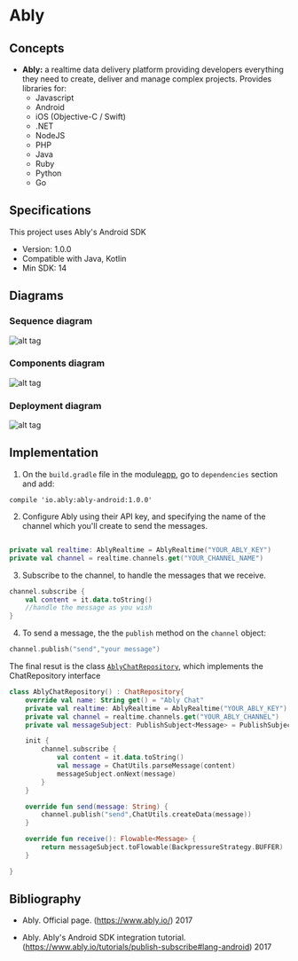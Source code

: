 # Ably

## Concepts

- __Ably:__  a realtime data delivery platform providing developers everything they need to create, deliver and manage complex projects. Provides libraries for:
  - Javascript
  - Android
  - iOS (Objective-C / Swift)
  - .NET
  - NodeJS
  - PHP
  - Java
  - Ruby
  - Python
  - Go

## Specifications

This project uses Ably's Android SDK
- Version: 1.0.0
- Compatible with Java, Kotlin
- Min SDK: 14

## Diagrams

### Sequence diagram

![alt tag](https://raw.githubusercontent.com/Bruno125/Communication-Demo-Android/documentation/Documentation/Ably/Diagrams/Diagrama%20de%20secuencia-%20Ably.png)

### Components diagram

![alt tag](https://raw.githubusercontent.com/Bruno125/Communication-Demo-Android/documentation/Documentation/Ably/Diagrams/Diagrama%20de%20componentes%20Ably.png)

### Deployment diagram

![alt tag](https://raw.githubusercontent.com/Bruno125/Communication-Demo-Android/documentation/Documentation/Ably/Diagrams/Diagrama%20de%20despliege-%20Ably.png)

## Implementation

1. On the `build.gradle` file in the module[app](https://github.com/Bruno125/Communication-Demo-Android/blob/documentation/app/build.gradle), go to `dependencies` section and add:

`compile 'io.ably:ably-android:1.0.0'`

2. Configure Ably using their API key, and specifying the name of the channel which you'll create to send the messages.

```kotlin

private val realtime: AblyRealtime = AblyRealtime("YOUR_ABLY_KEY")
private val channel = realtime.channels.get("YOUR_CHANNEL_NAME")

```

3. Subscribe to the channel, to handle the messages that we receive.

```kotlin
channel.subscribe {
    val content = it.data.toString()
    //handle the message as you wish
}
```

4. To send a message, the the `publish` method on the `channel` object:

```kotlin
channel.publish("send","your message")
```

The final resut is the class [`AblyChatRepository`](https://github.com/Bruno125/Communication-Demo-Android/blob/documentation/app/src/main/java/com/brunoaybar/chatdemos/data/impl/AblyChatRepository.kt), which implements the ChatRepository interface

```kotlin
class AblyChatRepository() : ChatRepository{
    override val name: String get() = "Ably Chat"
    private val realtime: AblyRealtime = AblyRealtime("YOUR_ABLY_KEY")
    private val channel = realtime.channels.get("YOUR_ABLY_CHANNEL")
    private val messageSubject: PublishSubject<Message> = PublishSubject.create()

    init {
        channel.subscribe {
            val content = it.data.toString()
            val message = ChatUtils.parseMessage(content)
            messageSubject.onNext(message)
        }
    }

    override fun send(message: String) {
        channel.publish("send",ChatUtils.createData(message))
    }

    override fun receive(): Flowable<Message> {
        return messageSubject.toFlowable(BackpressureStrategy.BUFFER)
    }

}
```


## Bibliography

- Ably. Official page. (https://www.ably.io/) 2017

- Ably. Ably's Android SDK integration tutorial. (https://www.ably.io/tutorials/publish-subscribe#lang-android) 2017
